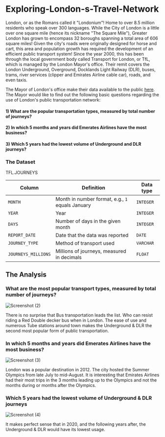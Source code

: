 # Exploring-London-s-Travel-Network
London, or as the Romans called it "Londonium"! Home to over 8.5 million residents who speak over 300 languages. While the City of London is a little over one square mile (hence its nickname "The Square Mile"), Greater London has grown to encompass 32 boroughs spanning a total area of 606 square miles! Given the city's roads were originally designed for horse and cart, this area and population growth has required the development of an efficient public transport system! Since the year 2000, this has been through the local government body called Transport for London, or TfL, which is managed by the London Mayor's office. Their remit covers the London Underground, Overground, Docklands Light Railway (DLR), buses, trams, river services (clipper and Emirates Airline cable car), roads, and even taxis.

The Mayor of London's office make their data available to the public [here](https://data.london.gov.uk/dataset). The Mayor would like to find out the following basic questions regarding the use of London's public transportation network:

#### 1) What are the popular transportation types, measured by total number of journeys?
#### 2) In which 5 months and years did Emerates Airlines have the most business?
#### 3) Which 5 years had the lowest volume of Underground and DLR journeys?

### The Dataset
TFL.JOURNEYS

| Column | Definition | Data type |
|--------|------------|-----------|
| `MONTH`| Month in number format, e.g., `1` equals January | `INTEGER` |
| `YEAR` | Year | `INTEGER` |
| `DAYS` | Number of days in the given month | `INTEGER` |
| `REPORT_DATE` | Date that the data was reported | `DATE` |
| `JOURNEY_TYPE` | Method of transport used | `VARCHAR` |
| `JOURNEYS_MILLIONS` | Millions of journeys, measured in decimals | `FLOAT` |

## The Analysis
### What are the most popular transport types, measured by total number of journeys?
![Screenshot (2)](https://github.com/bhammy27/Exploring-London-s-Travel-Network/assets/154477061/2e5918ee-fdf4-421e-832b-0a879b4d8147)

There is no surprise that Bus transportation leads the list. Who can resist riding a Red Double decker bus when in London. The ease of use and numerous Tube stations around town makes the Underground & DLR the second most popular form of public transportation.

### In which 5 months and years did Emerates Airlines have the most business?
![Screenshot (3)](https://github.com/bhammy27/Exploring-London-s-Travel-Network/assets/154477061/d1a67065-83dc-4a07-b048-1e59ff5ae7c1)

London was a popular destination in 2012. The city hosted the Summer Olympics from late July to mid-August. It is interesting that Emirates Airlines had their most trips in the 3 months leading up to the Olympics and not the months during or months after the Olympics.

### Which 5 years had the lowest volume of Underground & DLR journeys
![Screenshot (4)](https://github.com/bhammy27/Exploring-London-s-Travel-Network/assets/154477061/a65c65b3-6372-4e4d-abd5-71a7c6ffadb7)


It makes perfect sense that in 2020, and the following years after, the Underground & DLR would have its lowest usage.

